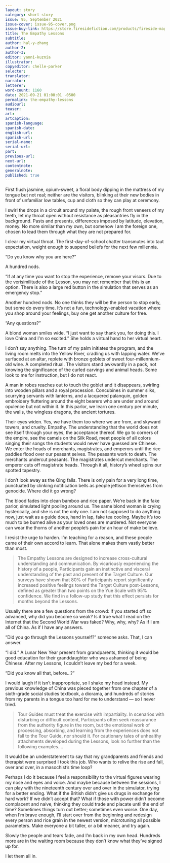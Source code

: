 ```yaml
---
layout: story
category: short story
issue: 95, September 2021
issue-cover: issue-95-cover.png
issue-buy-link: https://store.firesidefiction.com/products/fireside-magazine-issue-95-september-2021
title: The Empathy Lessons
subtitle:
author: hal-y-zhang
author-2:
author-3:
editor: yanni-kuznia
illustrator:
copyeditor: chelle-parker
selector:
translator:
narrator:
letterer:
word-count: 1160
date: 2021-09-21 01:00:01 -0500
permalink: the-empathy-lessons
audiourl:
teaser:
art:
artcaption:
spanish-language:
spanish-date:
english-url:
spanish-url:
serial-name:
serial-url:
part:
previous-url:
next-url:
contentnote:
generalnote:
published: true
---
```

First flush jasmine, opium-sweet, a floral body dipping in the mattress of my tongue but not real; neither are the visitors, blinking at their new bodies in front of unfamiliar low tables, cup and cloth so they can play at ceremony.

I swirl the drops in a circuit around my palate, the rough front veneers of my teeth, let my throat open without resistance as pleasantries fly in the background. Pasts and presents, differences imposed by latitude, elevation, money. No more similar than my own, but somehow I am the foreign one, chosen to lead them through what they are not prepared for.

I clear my virtual throat. The first-day-of-school chatter transmutes into taut expectation, weight enough to suspend beliefs for the next few millennia.

“Do you know why you are here?”

A hundred nods.

“If at any time you want to stop the experience, remove your visors. Due to the verisimilitude of the Lesson, you may not remember that this is an option. There is also a large red button in the simulation that serves as an emergency stop.”

Another hundred nods. No one thinks they will be the person to stop early, but some do every time. It’s not a fun, technology-enabled vacation where you shop around your feelings, buy one get another culture for free.

“Any questions?”

 A blond woman smiles wide. “I just want to say thank you, for doing this. I love China and I’m so excited.” She holds a virtual hand to her virtual heart.

I don’t say anything. The turn of my palm initiates the program, and the living room melts into the Yellow River, cradling us with lapping water. We’ve surfaced at an altar, replete with bronze goblets of sweet four-millennium-old wine. A completed ritual. The visitors stand awkwardly in a pack, not knowing the significance of the curled carvings and animal heads. Some look to me for instruction, but I do not react.

A man in robes reaches out to touch the goblet and it disappears, swirling into wooden pillars and a royal procession. Concubines in summer silks, scurrying servants with lanterns, and a lacquered palanquin, golden embroidery fluttering around the eight bearers who are under and around opulence but not within it. In this parlor, we learn one century per minute, the walls, the wingless dragons, the ancient tortures.

Their eyes widen. Yes, we have them too where we are from, and skyward towers, and cruelty. Empathy. The understanding that the world does not see itself through your eyes, the acceptance thereof. We go to corners of the empire, see the camels on the Silk Road, meet people of all colors singing their songs the students would never have guessed are Chinese. We enter the heads of merchants, magistrates, and emperors until the rice paddies flood over our peasant selves. The peasants work to death. The merchants undercut peasants. The magistrates undercut merchants. The emperor cuts off magistrate heads. Through it all, history’s wheel spins our spotted tapestry.

I don’t look away as the Qing falls. There is only pain for a very long time, punctuated by clinking notification bells as people jettison themselves from genocide. Where did it go wrong?

The blood fades into clean bamboo and rice paper. We’re back in the fake parlor, simulated light pooling around us. The same blond woman is crying hysterically, and she is not the only one. I am not supposed to do anything now, just wait as a guide does, hand in lap, fake tea cooling. Maybe it’s too much to be burned alive as your loved ones are murdered. Not everyone can wear the thorns of another people’s pain for an hour of make believe.

I resist the urge to harden. I’m teaching for a reason, and these people came of their own accord to learn. That alone makes them vastly better than most.

<blockquote>The Empathy Lessons are designed to increase cross-cultural understanding and communication. By vicariously experiencing the history of a people, Participants gain an instinctive and visceral understanding of the past and present of the Target Culture. Our surveys have shown that 80% of Participants report significantly increased positive feelings toward the Target Culture post-Lessons, defined as greater than two points on the Yue Scale with 95% confidence. We find in a follow-up study that this effect persists for months beyond the Lessons.</blockquote>

Usually there are a few questions from the crowd: If you started off so advanced, why did you become so weak? Is it true what I read on the Internet that the Second World War was faked? Why, why, why? As if I am all of China. As if I have any answers.

“Did you go through the Lessons yourself?” someone asks. That, I can answer.

“I did.” A Lunar New Year present from grandparents, thinking it would be good education for their granddaughter who was ashamed of being Chinese. After my Lessons, I couldn’t leave my bed for a week.

“Did you know all that, before…?”

I would laugh if it isn’t inappropriate, so I shake my head instead. My previous knowledge of China was pieced together from one chapter of a sixth-grade social studies textbook, a diorama, and hundreds of stories from my parents in a tongue too hard for me to understand — so I never tried.

<blockquote>Tour Guides must treat the exercise with impartiality. In scenarios with disturbing or difficult content, Participants often seek reassurance from the authority figure in the room, but the emotional work of processing, absorbing, and learning from the experiences does not fall to the Tour Guide, nor should it. For cautionary tales of unhealthy attachments developed during the Lessons, look no further than the following examples….</blockquote>

It would be an understatement to say that my grandparents and friends and therapist were surprised I took this job. Who wants to relive the rise and fall, over and over, in a masochist’s time loop?

Perhaps I do it because I feel a responsibility to the virtual figures wearing my nose and eyes and voice. And maybe because between the sessions, I can play with the nineteenth century over and over in the simulator, trying for a better ending. What if the British didn’t give us drugs in exchange for hard work? If we didn’t accept that? What if those with power didn’t become complacent and naive, thinking they could trade and placate until the end of time? Sometimes things turn out better; sometimes even worse. One day, when I’m brave enough, I’ll start over from the beginning and redesign every person and rice grain in the newest version, microtuning all possible parameters. Make everyone a bit taller, or a bit meaner, and try again.

Slowly the people and tears fade, and I’m back in my own head. Hundreds more are in the waiting room because they don’t know what they’ve signed up for.

I let them all in.
